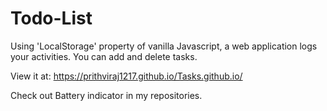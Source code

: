 # Todo-List
Using 'LocalStorage' property of vanilla Javascript, a web application logs your activities. You can add and delete tasks.

View it at: https://prithviraj1217.github.io/Tasks.github.io/

Check out Battery indicator in my repositories.
